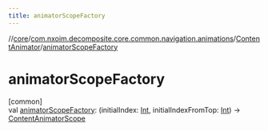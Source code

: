 ```yaml
---
title: animatorScopeFactory
---
```

//[core](../../../index.html)/[com.nxoim.decomposite.core.common.navigation.animations](../index.html)/[ContentAnimator](index.html)/[animatorScopeFactory](animator-scope-factory.html)



# animatorScopeFactory



[common]\
val [animatorScopeFactory](animator-scope-factory.html): (initialIndex: [Int](https://kotlinlang.org/api/latest/jvm/stdlib/kotlin/-int/index.html), initialIndexFromTop: [Int](https://kotlinlang.org/api/latest/jvm/stdlib/kotlin/-int/index.html)) -&gt; [ContentAnimatorScope](../../com.nxoim.decomposite.core.common.navigation.animations.scopes/-content-animator-scope/index.html)




